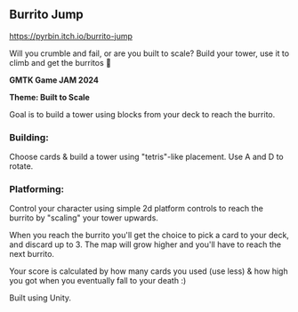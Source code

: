 ## Burrito Jump
https://pyrbin.itch.io/burrito-jump

Will you crumble and fail, or are you built to scale? Build your tower, use it to climb and get the burritos 🌯
​

**GMTK Game JAM 2024**

**Theme: Built to Scale**

Goal is to build a tower using blocks from your deck to reach the burrito.
​​
### Building: 

Choose cards & build a tower using "tetris"-like placement. Use A and D to rotate.

### Platforming: 

Control your character using simple 2d platform controls to reach the burrito by "scaling" your tower upwards.

When you reach the burrito you'll get the choice to pick a card to your deck, and discard up to 3. The map will grow higher and you'll have to reach the next burrito.

Your score is calculated by how many cards you used (use less) & how high you got when you eventually fall to your death :)

​Built using Unity.

